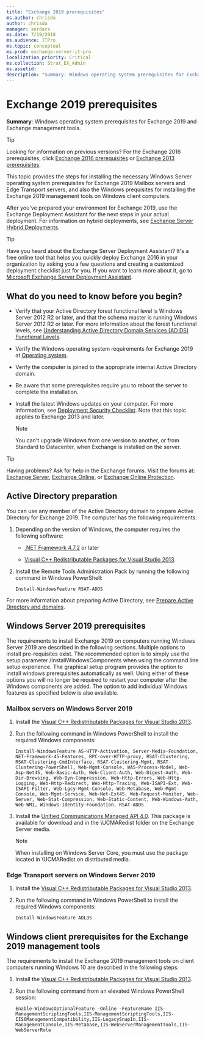 ```yaml
---
title: "Exchange 2019 prerequisites"
ms.author: chrisda
author: chrisda
manager: serdars
ms.date: 7/19/2018
ms.audience: ITPro
ms.topic: conceptual
ms.prod: exchange-server-it-pro
localization_priority: Critical
ms.collection: Strat_EX_Admin
ms.assetid: 
description: "Summary: Windows operating system prerequisites for Exchange 2019 and Exchange management tools."
---
```


# Exchange 2019 prerequisites

 **Summary**: Windows operating system prerequisites for Exchange 2019 and Exchange management tools.

> [!TIP]
> Looking for information on previous versions? For the Exchange 2016 prerequisites, click [Exchange 2016 prerequisites](prerequisites-2016.md) or [Exchange 2013 prerequisites](https://technet.microsoft.com/library/bb691354(v=exchg.150).aspx).

This topic provides the steps for installing the necessary Windows Server operating system prerequisites for Exchange 2019 Mailbox servers and Edge Transport servers, and also the Windows prequisites for installing the Exchange 2019 management tools on Windows client computers.

After you've prepared your environment for Exchange 2019, use the Exchange Deployment Assistant for the next steps in your actual deployment. For information on hybrid deployments, see [Exchange Server Hybrid Deployments](https://technet.microsoft.com/library/jj200581(v=exchg.150).aspx).

> [!TIP]
> Have you heard about the Exchange Server Deployment Assistant? It's a free online tool that helps you quickly deploy Exchange 2016 in your organization by asking you a few questions and creating a customized deployment checklist just for you. If you want to learn more about it, go to [Microsoft Exchange Server Deployment Assistant](https://go.microsoft.com/fwlink/p/?linkid=626978).

## What do you need to know before you begin?

- Verify that your Active Directory forest functional level is Windows Server 2012 R2 or later, and that the schema master is running Windows Server 2012 R2 or later. For more information about the forest functional levels, see [Understanding Active Directory Domain Services (AD DS) Functional Levels](https://go.microsoft.com/fwlink/p/?linkId=137037).

- Verify the Windows operating system requirements for Exchange 2019 at [Operating system](system-requirements.md#operating-system).

- Verify the computer is joined to the appropriate internal Active Directory domain.

- Be aware that some prerequisites require you to reboot the server to complete the installation.

- Install the latest Windows updates on your computer. For more information, see [Deployment Security Checklist](https://technet.microsoft.com/library/aa996026(v=exchg.150).aspx). Note that this topic applies to Exchange 2013 and later.

    > [!NOTE]
    > You can't upgrade Windows from one version to another, or from Standard to Datacenter, when Exchange is installed on the server.

> [!TIP]
> Having problems? Ask for help in the Exchange forums. Visit the forums at: [Exchange Server](https://go.microsoft.com/fwlink/p/?linkId=60612), [Exchange Online](https://go.microsoft.com/fwlink/p/?linkId=267542), or [Exchange Online Protection](https://go.microsoft.com/fwlink/p/?linkId=285351).


## Active Directory preparation

You can use any member of the Active Directory domain to prepare Active Directory for Exchange 2019. The computer has the following requirements:

1. Depending on the version of Windows, the computer requires the following software:

    - [.NET Framework 4.7.2](https://go.microsoft.com/fwlink/p/?linkid=863265) or later

    - [Visual C++ Redistributable Packages for Visual Studio 2013](https://go.microsoft.com/fwlink/?linkid=2002913).

2. Install the Remote Tools Administration Pack by running the following command in Windows PowerShell:

    ```
    Install-WindowsFeature RSAT-ADDS
    ```

For more information about preparing Active Directory, see [Prepare Active Directory and domains](prepare-ad-and-domains.md).

## Windows Server 2019 prerequisites

The requirements to install Exchange 2019 on computers running Windows Server 2019 are described in the following sections.  Multiple options to install pre-requisites exist.  The recommended option is to simply use the setup parameter /InstallWindowsComponents when using the command line setup experience. The graphical setup program provides the option to install windows prerequisites automatically as well.  Using either of these options you will no longer be required to restart your computer after the Windows components are added.  The option to add individual Windows features as specified below is also available.  

### Mailbox servers on Windows Server 2019

1. Install the [Visual C++ Redistributable Packages for Visual Studio 2013](https://go.microsoft.com/fwlink/?linkid=2002913).

2. Run the following command in Windows PowerShell to install the required Windows components:

    ```
    Install-WindowsFeature AS-HTTP-Activation, Server-Media-Foundation, NET-Framework-45-Features, RPC-over-HTTP-proxy, RSAT-Clustering, RSAT-Clustering-CmdInterface, RSAT-Clustering-Mgmt, RSAT-Clustering-PowerShell, Web-Mgmt-Console, WAS-Process-Model, Web-Asp-Net45, Web-Basic-Auth, Web-Client-Auth, Web-Digest-Auth, Web-Dir-Browsing, Web-Dyn-Compression, Web-Http-Errors, Web-Http-Logging, Web-Http-Redirect, Web-Http-Tracing, Web-ISAPI-Ext, Web-ISAPI-Filter, Web-Lgcy-Mgmt-Console, Web-Metabase, Web-Mgmt-Console, Web-Mgmt-Service, Web-Net-Ext45, Web-Request-Monitor, Web-Server, Web-Stat-Compression, Web-Static-Content, Web-Windows-Auth, Web-WMI, Windows-Identity-Foundation, RSAT-ADDS
    ```

3. Install the [Unified Communications Managed API 4.0](https://www.microsoft.com/download/details.aspx?id=34992).  This package is available for download and in the \UCMARedist folder on the Exchange Server media.

   > [!NOTE]
    > When installing on Windows Server Core, you must use the package located in \UCMARedist on distributed media.

### Edge Transport servers on Windows Server 2019

1. Install the [Visual C++ Redistributable Packages for Visual Studio 2013](https://go.microsoft.com/fwlink/?linkid=2002913).

2. Run the following command in Windows PowerShell to install the required Windows components:

    ```
    Install-WindowsFeature ADLDS
    ```

## Windows client prerequisites for the Exchange 2019 management tools

The requirements to install the Exchange 2019 management tools on client computers running Windows 10 are described in the following steps:

1. Install the [Visual C++ Redistributable Packages for Visual Studio 2013](https://go.microsoft.com/fwlink/?linkid=2002913).

2. Run the following command from an elevated Windows PowerShell session:

    ```
    Enable-WindowsOptionalFeature -Online -FeatureName IIS-ManagementScriptingTools,IIS-ManagementScriptingTools,IIS-IIS6ManagementCompatibility,IIS-LegacySnapIn,IIS-ManagementConsole,IIS-Metabase,IIS-WebServerManagementTools,IIS-WebServerRole
    ```
